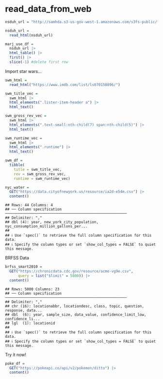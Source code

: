read_data_from_web
================

``` r
nsduh_url = "http://samhda.s3-us-gov-west-1.amazonaws.com/s3fs-public/field-uploads/2k15StateFiles/NSDUHsaeShortTermCHG2015.htm"

nsduh_url =
  read_html(nsduh_url)
```

``` r
marj_use_df =
  nsduh_url |>
  html_table() |>
  first() |>
  slice(-1) #delete first row
```

Import star wars…

``` r
swm_html = 
  read_html("https://www.imdb.com/list/ls070150896/")
```

``` r
swm_title_vec =
  swm_html |>
  html_elements(".lister-item-header a") |>
  html_text()

swm_gross_rev_vec =
  swm_html |>
  html_elements(".text-small:nth-child(7) span:nth-child(5)") |>
  html_text()

swm_runtime_vec = 
  swm_html |>
  html_elements(".runtime") |>
  html_text()

swm_df = 
  tibble(
    title = swm_title_vec,
    rev = swm_gross_rev_vec,
    runtime = swm_runtime_vec)
```

``` r
nyc_water = 
  GET("https://data.cityofnewyork.us/resource/ia2d-e54m.csv") |>
  content()
```

    ## Rows: 44 Columns: 4
    ## ── Column specification ────────────────────────────────────────────────────────
    ## Delimiter: ","
    ## dbl (4): year, new_york_city_population, nyc_consumption_million_gallons_per...
    ## 
    ## ℹ Use `spec()` to retrieve the full column specification for this data.
    ## ℹ Specify the column types or set `show_col_types = FALSE` to quiet this message.

BRFSS Data

``` r
brfss_smart2010 = 
  GET("https://chronicdata.cdc.gov/resource/acme-vg9e.csv",
      query = list("$limit" = 5000)) |>
  content()
```

    ## Rows: 5000 Columns: 23
    ## ── Column specification ────────────────────────────────────────────────────────
    ## Delimiter: ","
    ## chr (16): locationabbr, locationdesc, class, topic, question, response, data...
    ## dbl  (6): year, sample_size, data_value, confidence_limit_low, confidence_li...
    ## lgl  (1): locationid
    ## 
    ## ℹ Use `spec()` to retrieve the full column specification for this data.
    ## ℹ Specify the column types or set `show_col_types = FALSE` to quiet this message.

Try it now!

``` r
poke_df =
  GET("https://pokeapi.co/api/v2/pokemon/ditto") |>
  content()
```
